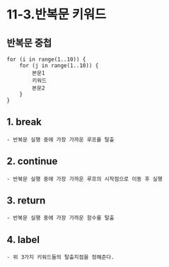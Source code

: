 # 11-3.반복문 키워드
    
## 반복문 중첩
    for (i in range(1..10)) {
        for (j in range(1..10)) {
            본문1
            키워드
            본문2
        }
    }

## 1. break
    - 반복문 실행 중에 가장 가까운 루프를 탈출
## 2. continue
    - 반복문 실행 중에 가장 가까운 루프의 시작점으로 이동 후 실행
## 3. return
    - 반복문 실행 중에 가장 가까운 함수를 탈출
## 4. label
    - 위 3가지 키워드들의 탈출지점을 정해준다.